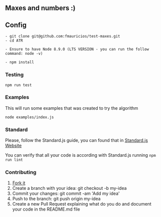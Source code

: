 ## Maxes and numbers :)

## Config

```
- git clone git@github.com:fmauricios/test-maxes.git
- cd ATR

- Ensure to have Node 8.9.0 (LTS VERSION - you can run the follow command: node -v)

- npm install
```

### Testing

```
npm run test
```

### Examples

This will run some examples that was created to try the algorithm

```
node examples/index.js
```

### Standard

Please, follow the Standard.js guide, you can found that in [Standard.js Website](https://standardjs.com/)

You can verify that all your code is according with Standard.js running ``` npm run lint ```

### Contributing

1. [Fork it](git@github.com:fmauricios/test-maxes.git)
2. Create a branch with your idea: git checkout -b my-idea
3. Commit your changes: git commit -am 'Add my idea'
4. Push to the branch: git push origin my-idea
5. Create a new Pull Request explaining what do you do and document your code in the README.md file
